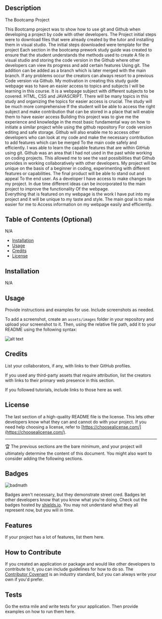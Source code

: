# <Prework-Study-Guide>

## Description


The Bootcamp Project

This Bootcamp project was to show how to use git and Github when developing a project by code with other developers.
The Project initial steps were to download files that were already created by the tutor and installing them in visual studio.
The initial steps downloaded were template for the project
Each section in the bootcamp prework study guide was created to ensure that the student understands the methods used to create 
A file in visual studio and storing the code version in the Github where other developers can view its progress and add certain features
Using git. 
The addition can be added as a branch which is later merged with the main branch. If any problems occur the creators can always resort to a previous
Code version via Github.
My motivation in creating this study guide webpage was to have an easier access to topics and subjects I will be learning in this course.
It is a webpage subject with different subjects to be covered. HTML, CSS and JAVASCRIPT.
There will be many topics in this study and organizing the topics for easier access is crucial. The study will be much more comprehensive 
If the student will be able to access the right subject and make contribution that can be stored in a place that will enable them to have easier access
Building this project was to give me the experience and knowledge in the most basic fundamental way on how to initiate a similar project while using the github repository 
For code version editing and safe storage. Github will also enable me to access other developers who can look at my code and make the necessary contribution to add features which can be merged 
 To the main code safely and efficiently.
I was able to learn the capable features that are within GitHub using git. Github was an area that I had not used in the past while working on coding projects.
This allowed me to see the vast possibilities that Github provides in working collaboratively with other developers.
My project will be unique on the basis of a beginner in coding, experimenting with different features or capabilities. The final product will be able to stand out and appeal 
To the end user.
As a developer I have access to make changes to my project. In due time different ideas can be incorporated to the main project to improve the functionality
Of the webpage.  
Everything that is featured on my webpage is the work I have put into my project and it will be unique to my taste and style. The main goal is to make easier for me to 
Access information on my webpage easily and efficiently.



## Table of Contents (Optional)

N/A

- [Installation](#installation)
- [Usage](#usage)
- [Credits](#credits)
- [License](#license)

## Installation
 
 N/A

## Usage

Provide instructions and examples for use. Include screenshots as needed.

To add a screenshot, create an `assets/images` folder in your repository and upload your screenshot to it. Then, using the relative file path, add it to your README using the following syntax:

![alt text](assets/images/screenshot.png)

## Credits

List your collaborators, if any, with links to their GitHub profiles.

If you used any third-party assets that require attribution, list the creators with links to their primary web presence in this section.

If you followed tutorials, include links to those here as well.

## License

The last section of a high-quality README file is the license. This lets other developers know what they can and cannot do with your project. If you need help choosing a license, refer to [https://choosealicense.com/](https://choosealicense.com/).

---

🏆 The previous sections are the bare minimum, and your project will ultimately determine the content of this document. You might also want to consider adding the following sections.

## Badges

![badmath](https://img.shields.io/github/languages/top/nielsenjared/badmath)

Badges aren't necessary, but they demonstrate street cred. Badges let other developers know that you know what you're doing. Check out the badges hosted by [shields.io](https://shields.io/). You may not understand what they all represent now, but you will in time.

## Features

If your project has a lot of features, list them here.

## How to Contribute

If you created an application or package and would like other developers to contribute to it, you can include guidelines for how to do so. The [Contributor Covenant](https://www.contributor-covenant.org/) is an industry standard, but you can always write your own if you'd prefer.

## Tests

Go the extra mile and write tests for your application. Then provide examples on how to run them here.
